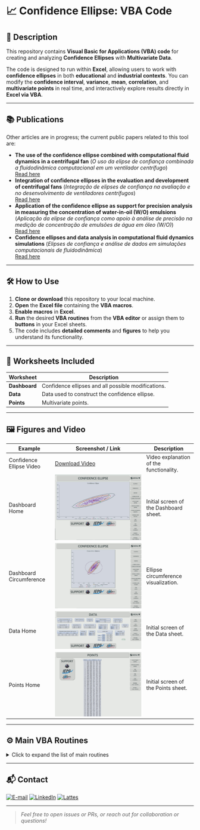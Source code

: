 # 📈 Confidence Ellipse: VBA Code

## 📝 Description

This repository contains **Visual Basic for Applications (VBA) code** for creating and analyzing **Confidence Ellipses** with **Multivariate Data**.

The code is designed to run within **Excel**, allowing users to work with **confidence ellipses** in both **educational** and **industrial contexts**. You can modify the **confidence interval**, **variance**, **mean**, **correlation**, and **multivariate points** in real time, and interactively explore results directly in **Excel via VBA**.

---

## 📚 Publications

Other articles are in progress; the current public papers related to this tool are:

- **The use of the confidence ellipse combined with computational fluid dynamics in a centrifugal fan** (*O uso da elipse de confiança combinada a fluidodinâmica computacional em um ventilador centrífugo*)  
  [Read here](https://www.abepro.org.br/biblioteca/TCE_413_2028_47556.pdf)
- **Integration of confidence ellipses in the evaluation and development of centrifugal fans** (*Integração de elipses de confiança na avaliação e no desenvolvimento de ventiladores centrífugos*)  
  [Read here](https://www.abepro.org.br/biblioteca/TN_ST_403_1982_46273.pdf)
- **Application of the confidence ellipse as support for precision analysis in measuring the concentration of water-in-oil (W/O) emulsions** (*Aplicação da elipse de confiança como apoio à análise de precisão na medição de concentração de emulsões de água em óleo (W/O)*)  
  [Read here](https://www.abepro.org.br/biblioteca/TN_ST_401_1969_46756.pdf)
- **Confidence ellipses and data analysis in computational fluid dynamics simulations** (*Elipses de confiança e análise de dados em simulações computacionais de fluidodinâmica*)  
  [Read here](https://www.abepro.org.br/biblioteca/TN_ST_413_2028_48255.pdf)

---

## 🛠️ How to Use

1. **Clone or download** this repository to your local machine.  
2. **Open** the **Excel file** containing the **VBA macros**.  
3. **Enable macros** in **Excel**.  
4. **Run** the desired **VBA routines** from the **VBA editor** or assign them to **buttons** in your Excel sheets.  
5. The code includes **detailed comments** and **figures** to help you understand its functionality.  

---

## 📁 Worksheets Included

| Worksheet      | Description                                         |
|----------------|-----------------------------------------------------|
| **Dashboard**  | Confidence ellipses and all possible modifications. |
| **Data**       | Data used to construct the confidence ellipse.      |
| **Points**     | Multivariate points.                                |

---

## 🖼️ Figures and Video

| Example                     | Screenshot / Link                  | Description                              |
|-----------------------------|------------------------------------|------------------------------------------|
| Confidence Ellipse Video    | [Download Video](Confidence_Ellipse_Video.mp4) | Video explanation of the functionality.  |
| Dashboard Home              | ![Dashboard Home](Dashboard_Home.jpg) | Initial screen of the Dashboard sheet.   |
| Dashboard Circumference     | ![Dashboard Circumference](Dashboard_Circumference.jpg) | Ellipse circumference visualization.     |
| Data Home                   | ![Data Home](Data_Home.jpg)        | Initial screen of the Data sheet.        |
| Points Home                 | ![Points Home](Points_Home.jpg)    | Initial screen of the Points sheet.      |

---

## ⚙️ Main VBA Routines

<details>
<summary>Click to expand the list of main routines</summary>

- `1. Ellipses`
- `2. Variances`
- `3. Means`
- `4. Correlation`
- `5. Correlation Bar`
- `6. Lock Point (MVN)`
- `7. Update Points (MVN)`
- `8. Toggle Between Graphs`
- `9. Change Axis Values`
- `10. Save Changes`
- `11. Enable Full Screen`
- `12. Disable Full Screen`
- `13. Tab: Ellipse`
- `14. Tab: Data`
- `15. Tab: Points`
</details>

---

## 📬 Contact

<a href="mailto:matheusc_pereira@hotmail.com"><img src="https://img.shields.io/badge/E--mail-0078D4?style=for-the-badge&logo=microsoft-outlook&logoColor=white" alt="E-mail"/></a>
<a href="https://www.linkedin.com/in/matheuscostapereira/"><img src="https://img.shields.io/badge/LinkedIn-0A66C2?style=for-the-badge&logo=linkedin&logoColor=white" alt="LinkedIn"/></a>
<a href="https://lattes.cnpq.br/7025666927284220"><img src="https://img.shields.io/badge/Lattes-4169E1?style=for-the-badge&logoColor=white" alt="Lattes"/></a>

---

> _Feel free to open issues or PRs, or reach out for collaboration or questions!_
